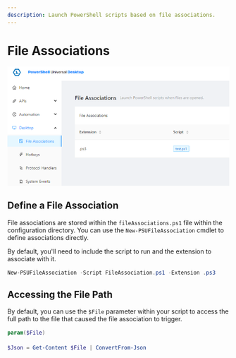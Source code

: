 ```yaml
---
description: Launch PowerShell scripts based on file associations.
---
```


# File Associations

![File associations in the admin console. ](<../.gitbook/assets/image (383).png>)

## Define a File Association

File associations are stored within the `fileAssociations.ps1` file within the configuration directory. You can use the `New-PSUFileAssociation` cmdlet to define associations directly.&#x20;

By default, you'll need to include the script to run and the extension to associate with it.&#x20;

```powershell
New-PSUFileAssociation -Script FileAssociation.ps1 -Extension .ps3
```

## Accessing the File Path

By default, you can use the `$File` parameter within your script to access the full path to the file that caused the file association to trigger.

```powershell
param($File)

$Json = Get-Content $File | ConvertFrom-Json 
```
